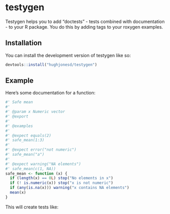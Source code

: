 
<!-- README.md is generated from README.Rmd. Please edit that file -->

# testygen

<!-- badges: start -->
<!-- badges: end -->

Testygen helps you to add “doctests” - tests combined with
documentation - to your R package. You do this by adding tags to your
roxygen examples.

## Installation

You can install the development version of testygen like so:

``` r
devtools::install("hughjonesd/testygen")
```

## Example

Here’s some documentation for a function:

``` r
#' Safe mean
#' 
#' @param x Numeric vector
#' @export
#' 
#' @examples
#' 
#' @expect equals(2)
#' safe_mean(1:3)
#' 
#' @expect error("not numeric")
#' safe_mean("a")
#'
#' @expect warning("NA elements")
#' safe_mean(c(1, NA))
safe_mean <- function (x) {
  if (length(x) == 0L) stop("No elements in x")
  if (! is.numeric(x)) stop("x is not numeric")
  if (any(is.na(x))) warning("x contains NA elements")
  mean(x)
}
```

This will create tests like:
